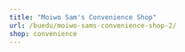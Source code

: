 ```yaml
---
title: "Moiwo Sam's Convenience Shop"
url: /buedu/moiwo-sams-convenience-shop-2/
shop: convenience
---
```

